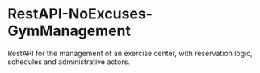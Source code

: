 # RestAPI-NoExcuses-GymManagement
RestAPI for the management of an exercise center, with reservation logic, schedules and administrative actors.
